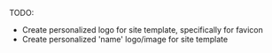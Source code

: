 TODO: 

- Create personalized logo for site template, specifically for favicon
- Create personalized 'name' logo/image for site template